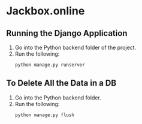 # Jackbox.online


## Running the Django Application

1. Go into the Python backend folder of the project.
2. Run the following:
	```
	python manage.py runserver
	```


## To Delete All the Data in a DB
1. Go into the Python backend folder.
2. Run the following:
	```
	python manage.py flush
	```